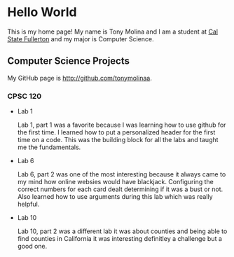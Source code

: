 # Hello World

This is my home page! My name is Tony Molina and I am a student at [Cal State Fullerton](http://www.fullerton.edu/) and my major is Computer Science.

## Computer Science Projects

My GitHub page is http://github.com/tonymolinaa.

### CPSC 120

* Lab 1

    Lab 1, part 1 was a favorite because I was learning how to use github for the first time. I learned how to put a personalized header for the first time on a code. This was the building block for all the labs and taught me the fundamentals. 
* Lab 6 

    Lab 6, part 2 was one of the most interesting because it always came to my mind how online websies would have blackjack. Configuring the correct numbers for each card dealt determining if it was a bust or not. Also learned how to use arguments during this lab which was really helpful.
* Lab 10
    
    Lab 10, part 2 was a different lab it was about counties and being able to find counties in California it was interesting definitley a challenge but a good one.